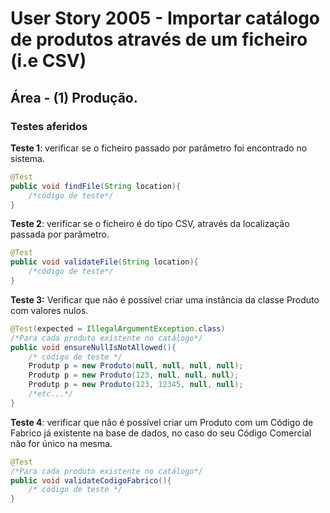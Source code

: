# User Story 2005 - Importar catálogo de produtos através de um ficheiro (i.e CSV)

## Área - (1) Produção.

### Testes aferidos

**Teste 1**: verificar se o ficheiro passado por parâmetro foi encontrado no sistema.

```java
@Test
public void findFile(String location){
    /*código de teste*/
}
```



**Teste 2**:  verificar se o ficheiro é do tipo CSV, através da localização passada por parâmetro.

```java
@Test
public void validateFile(String location){
    /*código de teste*/
}
```



**Teste 3:** Verificar que não é possível criar uma instância da classe Produto com valores nulos.

```java
@Test(expected = IllegalArgumentException.class)
/*Para cada produto existente no catálogo*/
public void ensureNullIsNotAllowed(){
    /* código de teste */
    Produtp p = new Produto(null, null, null, null);
    Produtp p = new Produto(123, null, null, null);
    Produtp p = new Produto(123, 12345, null, null);
    /*etc...*/
}
```



**Teste 4**: verificar que não é possível criar um Produto com um Código de Fabrico já existente na base de dados, no caso do seu Código Comercial não for único na mesma.

```java
@Test
/*Para cada produto existente no catálogo*/
public void validateCodigoFabrico(){
    /* código de teste */
}
```

